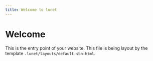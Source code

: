 ```yaml
---
title: Welcome to lunet
---
```


# Welcome

This is the entry point of your website. This file is being layout by the template `.lunet/layouts/default.sbn-html`.
